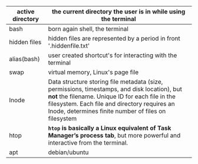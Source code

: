 
| active directory | the current directory the user is in while using the terminal                                                                                                                                                                                            |
| ---------------- | -------------------------------------------------------------------------------------------------------------------------------------------------------------------------------------------------------------------------------------------------------- |
| bash             | born again shell, the terminal                                                                                                                                                                                                                           |
| hidden files     | hidden files are represented by a period in front '.hiddenfile.txt'                                                                                                                                                                                      |
| alias(bash)      | user created shortcut's for interacting with the terminal                                                                                                                                                                                                |
| swap             | virtual memory, Linux's page file                                                                                                                                                                                                                        |
| Inode            | Data structure storing file metadata (size, permissions, timestamps, and disk location), but **not** the filename. Unique ID for each file in the filesystem. Each file and directory requires an Inode, determines finite number of files on filesystem |
| htop             | **`htop` is basically a Linux equivalent of Task Manager’s process tab**, but more powerful and interactive from the terminal.                                                                                                                           |
| apt              | debian/ubuntu                                                                                                                                                                                                                                            |
